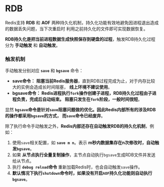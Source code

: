 RDB
===================================================================
Redis支持 **RDB** 和 **AOF** 两种持久化机制，持久化功能有效地避免因进程退出造成的数据丢失问题，当下次重启时
利用之前持久化的文件即可实现数据恢复。

**RDB持久化是把当前进程数据生成快照保存到硬盘的过程**，触发RDB持久化过程分为 **手动触发** 和 **自动触发**。

### 触发机制
手动触发分别对应 **`save`** 和 **`bgsave`** 命令：
+ **save命令：** **阻塞当前Redis服务器**，直到RDB过程完成为止，对于内存比较大的实例会造成长时间阻塞，
**线上环境不建议使用**。
+ **bgsave命令： Redis进程执行`fork`操作创建子进程，RDB持久化过程由子进程负责，完成后自动结束。
阻塞只发生在`fork`阶段，一般时间很短**。

显然 **`bgsave`命令是针对`save`阻塞问题做的优化。因此Redis内部所有的涉及RDB的操作都采用`bgsave`的方式，
而`save`命令已经废弃**。

除了执行命令手动触发之外，**Redis内部还存在自动触发RDB的持久化机制**，例如：
1. 使用`save`相关配置，如 **`save m n`**。表示 **m秒内数据集存在n次修改时，自动触发`bgsave`**。
2. 如果 **从节点执行全量复制操作**，主节点自动执行`bgsave`生成RDB文件并发送给从节点。
3. 执行 **`debug reload`命令** 重新加载Redis时，也会自动触发`save`操作。
4. **默认情况下执行`shutdown`命令时，如果没有开启`AOF`持久化功能则自动执行`bgsave`**。
